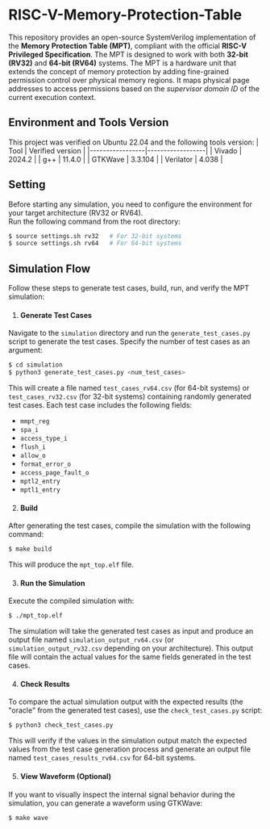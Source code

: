 # RISC-V-Memory-Protection-Table
This repository provides an open-source SystemVerilog implementation of the **Memory Protection Table (MPT)**, compliant with the official **RISC-V Privileged Specification**. The MPT is designed to work with both **32-bit (RV32)** and **64-bit (RV64)** systems. The MPT is a hardware unit that extends the concept of memory protection by adding fine-grained permission control over physical memory regions. It maps physical page addresses to access permissions based on the *supervisor domain ID* of the current execution context.

## Environment and Tools Version
This project was verified on Ubuntu 22.04 and the following tools version:
| Tool            | Verified version |
|-----------------|------------------|
| Vivado          | 2024.2           |
| g++             | 11.4.0           |
| GTKWave         | 3.3.104          |
| Verilator       | 4.038            |

## Setting
Before starting any simulation, you need to configure the environment for your target architecture (RV32 or RV64).  
Run the following command from the root directory:

```bash
$ source settings.sh rv32   # For 32-bit systems
$ source settings.sh rv64   # For 64-bit systems
```
## Simulation Flow
Follow these steps to generate test cases, build, run, and verify the MPT simulation:
1. #### Generate Test Cases
Navigate to the `simulation` directory and run the `generate_test_cases.py` script to generate the test cases. Specify the number of test cases as an argument:

```bash
$ cd simulation
$ python3 generate_test_cases.py <num_test_cases>
```
This will create a file named `test_cases_rv64.csv` (for 64-bit systems) or `test_cases_rv32.csv` (for 32-bit systems) containing randomly generated test cases. Each test case includes the following fields:
- `mmpt_reg`
- `spa_i`
- `access_type_i`
- `flush_i`
- `allow_o`
- `format_error_o`
- `access_page_fault_o`
- `mptl2_entry`
- `mptl1_entry`


2. #### Build
After generating the test cases, compile the simulation with the following command:

```bash
$ make build
```
This will produce the `mpt_top.elf` file.

3. #### Run the Simulation
Execute the compiled simulation with:
```bash
$ ./mpt_top.elf
```

The simulation will take the generated test cases as input and produce an output file named `simulation_output_rv64.csv` (or `simulation_output_rv32.csv` depending on your architecture). This output file will contain the actual values for the same fields generated in the test cases.

4. #### Check Results
To compare the actual simulation output with the expected results (the "oracle" from the generated test cases), use the `check_test_cases.py` script:

```bash
$ python3 check_test_cases.py
```
This will verify if the values in the simulation output match the expected values from the test case generation process and generate an output file named  `test_cases_results_rv64.csv` for 64-bit systems.

5. #### View Waveform (Optional)
If you want to visually inspect the internal signal behavior during the simulation, you can generate a waveform using GTKWave:
```bash
$ make wave
```
